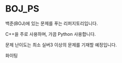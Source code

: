 # BOJ_PS

백준(BOJ)에 있는 문제를 푸는 리퍼지토리입니다.

C++을 주로 사용하며, 가끔 Python 사용합니다.

문제 난이도는 최소 실버3 이상의 문제를 기재할 예정입니다.

화이팅
